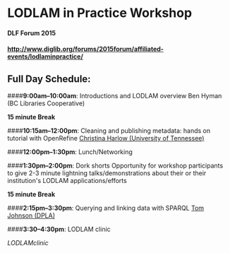 # LODLAM in Practice Workshop
#### DLF Forum 2015
#### http://www.diglib.org/forums/2015forum/affiliated-events/lodlaminpractice/

## Full Day Schedule:

####**9:00am–10:00am**: Introductions and LODLAM overview
Ben Hyman (BC Libraries Cooperative)

**15 minute Break**

####**10:15am–12:00pm**: Cleaning and publishing metadata: hands on tutorial with OpenRefine
[Christina Harlow (University of Tennessee)](http://www.twitter.com/cm_harlow)

####**12:00pm–1:30pm**: Lunch/Networking

####**1:30pm–2:00pm**: Dork shorts
Opportunity for workshop participants to give 2-3 minute lightning talks/demonstrations about their or their institution's LODLAM applications/efforts 

**15 minute Break**

####**2:15pm–3:30pm**: Querying and linking data with SPARQL
[Tom Johnson (DPLA)](http://www.twitter.com/no_reply)

####**3:30–4:30pm**: LODLAM clinic

_LODLAMclinic_
